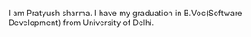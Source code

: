 I am Pratyush sharma. I have my graduation in B.Voc(Software Development) from University of Delhi.
